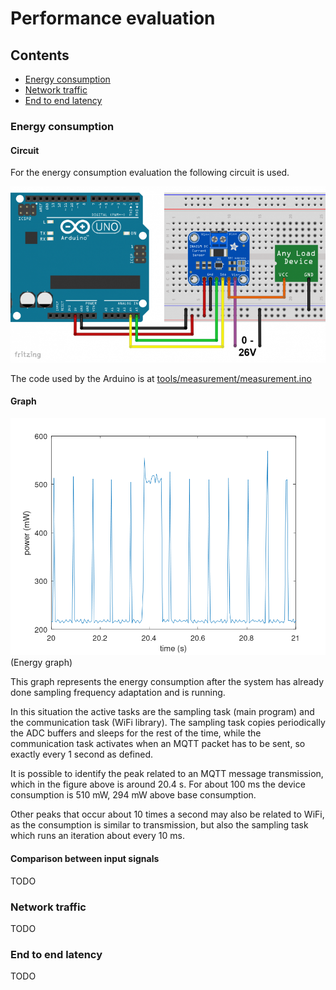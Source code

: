 # Performance evaluation

## Contents

- [Energy consumption](#energy-consumption)
- [Network traffic](#network-traffic)
- [End to end latency](#end-to-end-latency)

### Energy consumption

#### Circuit

For the energy consumption evaluation the following circuit is used.

![Circuit](../res/measurement_circuit.png "Power measurement circuit")

The code used by the Arduino is at [tools/measurement/measurement.ino](../tools/measurement/measurement.ino)

#### Graph

![Energy graph](../res/measurements/adaptive_350+420.png)(Energy graph)

This graph represents the energy consumption after the system has already done sampling frequency adaptation and is running.

In this situation the active tasks are the sampling task (main program) and the communication task (WiFi library).
The sampling task copies periodically the ADC buffers and sleeps for the rest of the time, while the communication task activates when an MQTT packet has to be sent, so exactly every 1 second as defined.

It is possible to identify the peak related to an MQTT message transmission, which in the figure above is around 20.4 s. For about 100 ms the device consumption is 510 mW, 294 mW above base consumption.

Other peaks that occur about 10 times a second may also be related to WiFi, as the consumption is similar to transmission, but also the sampling task which runs an iteration about every 10 ms.

#### Comparison between input signals

TODO

### Network traffic

TODO

### End to end latency

TODO
